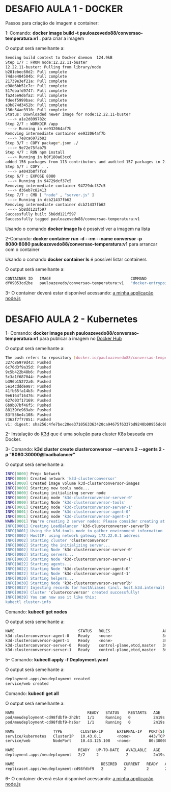 <h1> DESAFIO AULA 1 - DOCKER </h1>

<p></p>
Passos para criação de imagem e container:
<p></p>
1: Comando: <b>docker image build -t pauloazevedo88/conversao-temperatura:v1 .</b> para criar a imagem

O output será semelhante a:
```bash
Sending build context to Docker daemon  124.9kB
Step 1/7 : FROM node:12.22.11-buster
12.22.11-buster: Pulling from library/node
b281ebec60d2: Pull complete
74dae484504b: Pull complete
21739e3ef21a: Pull complete
e98d6bb51c7c: Pull complete
517ebafd9747: Pull complete
fa245e9d6fa2: Pull complete
fdeef5999bae: Pull complete
a3b874d3452b: Pull complete
136c54ae3910: Pull complete
Status: Downloaded newer image for node:12.22.11-buster
 ---> a1e2d899782c
Step 2/7 : WORKDIR /app
 ---> Running in ee932064af7b
Removing intermediate container ee932064af7b
 ---> 7e8ca6972b82
Step 3/7 : COPY package*.json ./
 ---> 9e72e75fab75
Step 4/7 : RUN npm install
 ---> Running in b0f180a63cc6
added 156 packages from 113 contributors and audited 157 packages in 2.93s
Step 5/7 : COPY . .
 ---> a4043b8f7fcd
Step 6/7 : EXPOSE 8080
 ---> Running in 94729dcf37c5
Removing intermediate container 94729dcf37c5
 ---> d36eb7c82413
Step 7/7 : CMD [ "node" , "server.js" ]
 ---> Running in dcb21437fb62
Removing intermediate container dcb21437fb62
 ---> 5b8dd121f597
Successfully built 5b8dd121f597
Successfully tagged pauloazevedo88/conversao-temperatura:v1
```

Usando o comando <b>docker image ls</b> é possível ver a imagem na lista

2-Comando: <b>docker container run -d --rm --name conversor -p 8080:8080 pauloazevedo88/conversao-temperatura:v1</b> para arrancar com o container

Usando o comando <b>docker container ls</b> é possível listar containers

O output será semelhante a:
```bash
CONTAINER ID   IMAGE                                   COMMAND                  CREATED          STATUS         PORTS                                       NAMES
df09053cd2be   pauloazevedo/conversao-temperatura:v1   "docker-entrypoint.s…"   10 seconds ago   Up 9 seconds   0.0.0.0:8080->8080/tcp, :::8080->8080/tcp   conversor
```

3- O container deverá estar disponível acessando: <a href="http://localhost:8080">a minha applicação node.js</a>

<h1> DESAFIO AULA 2 - Kubernetes </h1>

1- Comando: <b>docker image push pauloazevedo88/conversao-temperatura:v1</b> para publicar a imagem no <a href="https://hub.docker.com/">Docker Hub</a>

O output será semelhante a:
```bash
The push refers to repository [docker.io/pauloazevedo88/conversao-temperatura]
327c86979d43: Pushed
6c76d3f9a35d: Pushed
9c5b422b48b6: Pushed
5c3a1f687044: Pushed
b396b15272a0: Pushed
5e14cddde987: Pushed
41fb65fa14b3: Pushed
9e6164f16476: Pushed
627d03f17169: Pushed
6b9b07bf46f5: Pushed
88139fe969ab: Pushed
83f556e4c108: Pushed
7362f7f77851: Pushed
v1: digest: sha256:4fe7bec20ee3710563363420ca94675f6337bd9240b00955dc0b0322c6f0620d size: 3051
```

2- Instalação do <a href="https://k3d.io/">K3d</a> que é uma solução para cluster K8s baseada em Docker.

3- Comando: <b>k3d cluster create clusterconversor --servers 2 --agents 2 -p "8080:30000@loadbalancer"</b>

O output será semelhante a:
```bash
INFO[0000] Prep: Network
INFO[0000] Created network 'k3d-clusterconversor'
INFO[0000] Created image volume k3d-clusterconversor-images
INFO[0000] Starting new tools node...
INFO[0000] Creating initializing server node
INFO[0000] Creating node 'k3d-clusterconversor-server-0'
INFO[0000] Starting Node 'k3d-clusterconversor-tools'
INFO[0001] Creating node 'k3d-clusterconversor-server-1'
INFO[0001] Creating node 'k3d-clusterconversor-agent-0'
INFO[0001] Creating node 'k3d-clusterconversor-agent-1'
WARN[0001] You're creating 2 server nodes: Please consider creating at least 3 to achieve etcd quorum & fault tolerance
INFO[0001] Creating LoadBalancer 'k3d-clusterconversor-serverlb'
INFO[0001] Using the k3d-tools node to gather environment information
INFO[0002] HostIP: using network gateway 172.22.0.1 address
INFO[0002] Starting cluster 'clusterconversor'
INFO[0002] Starting the initializing server...
INFO[0002] Starting Node 'k3d-clusterconversor-server-0'
INFO[0003] Starting servers...
INFO[0003] Starting Node 'k3d-clusterconversor-server-1'
INFO[0022] Starting agents...
INFO[0022] Starting Node 'k3d-clusterconversor-agent-0'
INFO[0022] Starting Node 'k3d-clusterconversor-agent-1'
INFO[0030] Starting helpers...
INFO[0030] Starting Node 'k3d-clusterconversor-serverlb'
INFO[0037] Injecting records for hostAliases (incl. host.k3d.internal) and for 5 network members into CoreDNS configmap...
INFO[0039] Cluster 'clusterconversor' created successfully!
INFO[0039] You can now use it like this:
kubectl cluster-info
```

Comando: <b>kubectl get nodes</b>

O output será semelhante a:
```bash
NAME                            STATUS   ROLES                       AGE     VERSION
k3d-clusterconversor-agent-0    Ready    <none>                      3m38s   v1.22.7+k3s1
k3d-clusterconversor-agent-1    Ready    <none>                      3m38s   v1.22.7+k3s1
k3d-clusterconversor-server-0   Ready    control-plane,etcd,master   3m54s   v1.22.7+k3s1
k3d-clusterconversor-server-1   Ready    control-plane,etcd,master   3m42s   v1.22.7+k3s1
```

5- Comando: <b>kubectl apply -f Deployment.yaml</b>

O output será semelhante a:
```bash
deployment.apps/meudeployment created
service/web created
```

Comando: <b>kubectl get all</b>

O output será semelhante a:
```bash
NAME                                READY   STATUS    RESTARTS   AGE
pod/meudeployment-cd98fdbf9-2h2ht   1/1     Running   0          2m19s
pod/meudeployment-cd98fdbf9-hs6sr   1/1     Running   0          2m19s

NAME                 TYPE        CLUSTER-IP      EXTERNAL-IP   PORT(S)        AGE
service/kubernetes   ClusterIP   10.43.0.1       <none>        443/TCP        8m25s
service/web          NodePort    10.43.125.108   <none>        80:30000/TCP   2m19s

NAME                            READY   UP-TO-DATE   AVAILABLE   AGE
deployment.apps/meudeployment   2/2     2            2           2m19s

NAME                                      DESIRED   CURRENT   READY   AGE
replicaset.apps/meudeployment-cd98fdbf9   2         2         2       2m19s
```

6- O container deverá estar disponível acessando: <a href="http://localhost:8080">a minha applicação node.js</a>